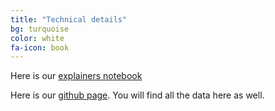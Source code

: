 ```yaml
---
title: "Technical details"
bg: turquoise
color: white
fa-icon: book
---
```


Here is our [explainers notebook](https://github.com/JacobPjetursson/Social_Graphs_Wookiepedia/blob/master/ExplainersNoteBook.ipynb)

Here is our [github page](https://github.com/JacobPjetursson/Social_Graphs_Wookiepedia). 
You will find all the data here as well.

